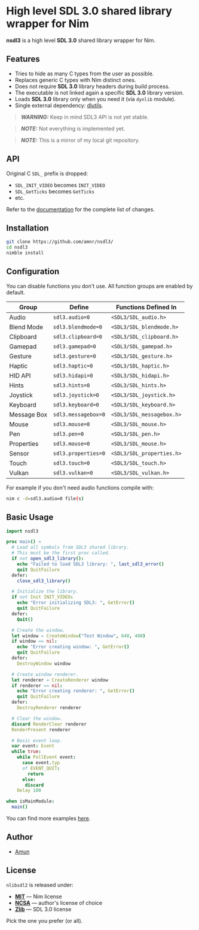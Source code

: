 # High level SDL 3.0 shared library wrapper for Nim

**nsdl3** is a high level **SDL 3.0** shared library wrapper for Nim.

## Features

- Tries to hide as many C types from the user as possible.
- Replaces generic C types with Nim distinct ones.
- Does not require **SDL 3.0** library headers during build process.
- The executable is not linked again a specific **SDL 3.0** library version.
- Loads **SDL 3.0** library only when you need it (via `dynlib` module).
- Single external dependency: [dlutils](https://github.com/amnr/dlutils).

> **_WARNING:_** Keep in mind SDL3 API is not yet stable.

> **_NOTE:_** Not everything is implemented yet.

> **_NOTE:_** This is a mirror of my local git repository.

## API

Original C `SDL_` prefix is dropped:

- `SDL_INIT_VIDEO` becomes `INIT_VIDEO`
- `SDL_GetTicks` becomes `GetTicks`
- etc.

Refer to the [documentation](https://amnr.github.io/nsdl3/) for the complete
list of changes.

## Installation

```sh
git clone https://github.com/amnr/nsdl3/
cd nsdl3
nimble install
```

## Configuration

You can disable functions you don't use.
All function groups are enabled by default.

| Group       | Define              | Functions Defined In        |
| ----------- | ------------------- | --------------------------- |
| Audio       | `sdl3.audio=0`      | ``<SDL3/SDL_audio.h>``      |
| Blend Mode  | `sdl3.blendmode=0`  | ``<SDL3/SDL_blendmode.h>``  |
| Clipboard   | `sdl3.clipboard=0`  | ``<SDL3/SDL_clipboard.h>``  |
| Gamepad     | `sdl3.gamepad=0`    | ``<SDL3/SDL_gamepad.h>``    |
| Gesture     | `sdl3.gesture=0`    | ``<SDL3/SDL_gesture.h>``    |
| Haptic      | `sdl3.haptic=0`     | ``<SDL3/SDL_haptic.h>``     |
| HID API     | `sdl3.hidapi=0`     | ``<SDL3/SDL_hidapi.h>``     |
| Hints       | `sdl3.hints=0`      | ``<SDL3/SDL_hints.h>``      |
| Joystick    | `sdl3.joystick=0`   | ``<SDL3/SDL_joystick.h>``   |
| Keyboard    | `sdl3.keyboard=0`   | ``<SDL3/SDL_keyboard.h>``   |
| Message Box | `sdl3.messagebox=0` | ``<SDL3/SDL_messagebox.h>`` |
| Mouse       | `sdl3.mouse=0`      | ``<SDL3/SDL_mouse.h>``      |
| Pen         | `sdl3.pen=0`        | ``<SDL3/SDL_pen.h>``        |
| Properties  | `sdl3.mouse=0`      | ``<SDL3/SDL_mouse.h>``      |
| Sensor      | `sdl3.properties=0` | ``<SDL3/SDL_properties.h>`` |
| Touch       | `sdl3.touch=0`      | ``<SDL3/SDL_touch.h>``      |
| Vulkan      | `sdl3.vulkan=0`     | ``<SDL3/SDL_vulkan.h>``     |

For example if you don't need audio functions compile with:

```sh
nim c -d=sdl3.audio=0 file(s)
```

## Basic Usage

```nim
import nsdl3

proc main() =
  # Load all symbols from SDL3 shared library.
  # This must be the first proc called.
  if not open_sdl3_library():
    echo "Failed to load SDL3 library: ", last_sdl3_error()
    quit QuitFailure
  defer:
    close_sdl3_library()

  # Initialize the library.
  if not Init INIT_VIDEO:
    echo "Error initializing SDL3: ", GetError()
    quit QuitFailure
  defer:
    Quit()

  # Create the window.
  let window = CreateWindow("Test Window", 640, 480)
  if window == nil:
    echo "Error creating window: ", GetError()
    quit QuitFailure
  defer:
    DestroyWindow window

  # Create window renderer.
  let renderer = CreateRenderer window
  if renderer == nil:
    echo "Error creating renderer: ", GetError()
    quit QuitFailure
  defer:
    DestroyRenderer renderer

  # Clear the window.
  discard RenderClear renderer
  RenderPresent renderer

  # Basic event loop.
  var event: Event
  while true:
    while PollEvent event:
      case event.typ
      of EVENT_QUIT:
        return
      else:
       discard
    Delay 100

when isMainModule:
  main()
```

You can find more examples [here](examples/).

## Author

- [Amun](https://github.com/amnr/)

## License

`nlibsdl2` is released under:

- [**MIT**](LICENSE-MIT.txt) &mdash; Nim license
- [**NCSA**](LICENSE-NCSA.txt) &mdash; author's license of choice
- [**Zlib**](LICENSE-Zlib.txt) &mdash; SDL 3.0 license

Pick the one you prefer (or all).
